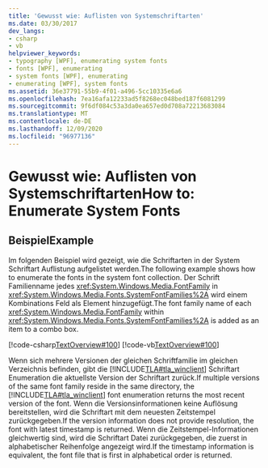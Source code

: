 ```yaml
---
title: 'Gewusst wie: Auflisten von Systemschriftarten'
ms.date: 03/30/2017
dev_langs:
- csharp
- vb
helpviewer_keywords:
- typography [WPF], enumerating system fonts
- fonts [WPF], enumerating
- system fonts [WPF], enumerating
- enumerating [WPF], system fonts
ms.assetid: 36e37791-55b9-4f01-a496-5cc10335e6a6
ms.openlocfilehash: 7ea16afa12233ad5f8268ec048bed187f6081299
ms.sourcegitcommit: 9f6df084c53a3da0ea657ed0d708a72213683084
ms.translationtype: MT
ms.contentlocale: de-DE
ms.lasthandoff: 12/09/2020
ms.locfileid: "96977136"
---
```

# <a name="how-to-enumerate-system-fonts"></a><span data-ttu-id="1b819-102">Gewusst wie: Auflisten von Systemschriftarten</span><span class="sxs-lookup"><span data-stu-id="1b819-102">How to: Enumerate System Fonts</span></span>
## <a name="example"></a><span data-ttu-id="1b819-103">Beispiel</span><span class="sxs-lookup"><span data-stu-id="1b819-103">Example</span></span>  
 <span data-ttu-id="1b819-104">Im folgenden Beispiel wird gezeigt, wie die Schriftarten in der System Schriftart Auflistung aufgelistet werden.</span><span class="sxs-lookup"><span data-stu-id="1b819-104">The following example shows how to enumerate the fonts in the system font collection.</span></span> <span data-ttu-id="1b819-105">Der Schrift Familienname jedes <xref:System.Windows.Media.FontFamily> in <xref:System.Windows.Media.Fonts.SystemFontFamilies%2A> wird einem Kombinations Feld als Element hinzugefügt.</span><span class="sxs-lookup"><span data-stu-id="1b819-105">The font family name of each <xref:System.Windows.Media.FontFamily> within <xref:System.Windows.Media.Fonts.SystemFontFamilies%2A> is added as an item to a combo box.</span></span>  
  
 [!code-csharp[TextOverview#100](~/samples/snippets/csharp/VS_Snippets_Wpf/TextOverview/CSharp/Window1.xaml.cs#100)]
 [!code-vb[TextOverview#100](~/samples/snippets/visualbasic/VS_Snippets_Wpf/TextOverview/visualbasic/window1.xaml.vb#100)]  
  
 <span data-ttu-id="1b819-106">Wenn sich mehrere Versionen der gleichen Schriftfamilie im gleichen Verzeichnis befinden, gibt die [!INCLUDE[TLA#tla_winclient](../../../includes/tlasharptla-winclient-md.md)] Schriftart Enumeration die aktuellste Version der Schriftart zurück.</span><span class="sxs-lookup"><span data-stu-id="1b819-106">If multiple versions of the same font family reside in the same directory, the [!INCLUDE[TLA#tla_winclient](../../../includes/tlasharptla-winclient-md.md)] font enumeration returns the most recent version of the font.</span></span> <span data-ttu-id="1b819-107">Wenn die Versionsinformationen keine Auflösung bereitstellen, wird die Schriftart mit dem neuesten Zeitstempel zurückgegeben.</span><span class="sxs-lookup"><span data-stu-id="1b819-107">If the version information does not provide resolution, the font with latest timestamp is returned.</span></span> <span data-ttu-id="1b819-108">Wenn die Zeitstempel-Informationen gleichwertig sind, wird die Schriftart Datei zurückgegeben, die zuerst in alphabetischer Reihenfolge angezeigt wird.</span><span class="sxs-lookup"><span data-stu-id="1b819-108">If the timestamp information is equivalent, the font file that is first in alphabetical order is returned.</span></span>
